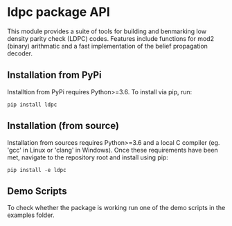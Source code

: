 # ldpc package API

This module provides a suite of tools for building and benmarking low density parity check (LDPC) codes. Features include functions for mod2 (binary) arithmatic and a fast implementation of the belief propagation decoder.

## Installation from PyPi

Installtion from PyPi requires Python>=3.6.
To install via pip, run:

```
pip install ldpc
```

## Installation (from source)

Installation from sources requires Python>=3.6 and a local C compiler (eg. 'gcc' in Linux or 'clang' in Windows). Once these requirements have been met, navigate to the repository root and install using pip:

```
pip install -e ldpc
```

## Demo Scripts

To check whether the package is working run one of the demo scripts in the examples folder.